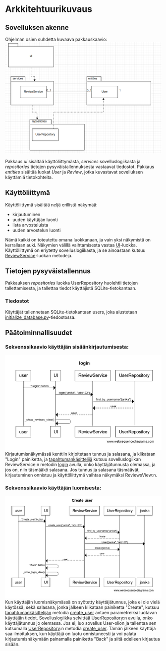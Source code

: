 # Arkkitehtuurikuvaus
## Sovelluksen akenne
Ohjelman osien suhdetta kuvaava pakkauskaavio:
![Screenshot](./kuvat/arkkitehtuuri.png)

Pakkaus *ui* sisältää käyttöliittymästä, *services* sovelluslogiikasta ja *repositories* tietojen pysyväistallennuksesta vastaavat tiedostot. Pakkaus *entities* sisältää luokat *User* ja *Review*, jotka kuvastavat sovelluksen käyttämiä tietokohteita.
## Käyttöliittymä
Käyttöliittymä sisältää neljä erillistä näkymää:
- kirjautuminen
- uuden käyttäjän luonti
- lista arvosteluista
- uuden arvostelun luonti

Nämä kaikki on toteutettu omana luokkanaan, ja vain yksi näkymistä on kerrallaan auki. Näkymien välillä vaihtamisesta vastaa [UI](https://github.com/janikakalliokoski/ot-harjoitustyo/blob/master/src/ui/ui.py)-luokka. Käyttöliittymä on eriytetty sovelluslogiikasta, ja se ainoastaan kutsuu [ReviewService](https://github.com/janikakalliokoski/ot-harjoitustyo/blob/master/src/services/service.py)-luokan metodeja.
## Tietojen pysyväistallennus
Pakkauksen *repositories* luokka UserRepository huolehtii tietojen tallettamisesta, ja tallettaa tiedot käyttäjistä SQLite-tietokantaan.
### Tiedostot
Käyttäjät tallennetaan SQLite-tietokantaan users, joka alustetaan [initialize_database.py](https://github.com/janikakalliokoski/ot-harjoitustyo/blob/master/src/initialize_database.py)-tiedostossa.
## Päätoiminnallisuudet
### Sekvenssikaavio käyttäjän sisäänkirjautumisesta:
![Screenshot](./kuvat/login_sekvenssi.png)
Kirjautumisnäkymässä kenttiin kirjoitetaan tunnus ja salasana, ja klikataan "Login" painiketta, ja [tapahtumankäsittelijä](https://github.com/janikakalliokoski/ot-harjoitustyo/blob/master/src/ui/login.py#L16) kutsuu sovelluslogiikan ReviewService:n metodin [login](https://github.com/janikakalliokoski/ot-harjoitustyo/blob/master/src/services/service.py#L36) avulla, onko käyttäjätunnusta olemassa, ja jos on, niin täsmääkö salasana. Jos tunnus ja salasana täsmäävät, kirjautuminen onnistuu ja käyttöliittymä vaihtaa näkymäksi ReviewsView:n.

### Sekvenssikaavio käyttäjän luomisesta:
![Screenshot](./kuvat/create_user_sekvenssi2.png)
Kun käyttäjän luomisnäkymässä on syötetty käyttäjätunnus, joka ei ole vielä käytössä, sekä salasana, jonka jälkeen klikataan painiketta "Create", kutsuu [tapahtumankäsittelijän](https://github.com/janikakalliokoski/ot-harjoitustyo/blob/master/src/ui/create_user.py#L16) metodia [create_user](https://github.com/janikakalliokoski/ot-harjoitustyo/blob/master/src/services/service.py#L81) antaen parametreiksi luotavan käyttäjän tiedot. Sovelluslogiikka selvittää [UserRepository](https://github.com/janikakalliokoski/ot-harjoitustyo/blob/master/src/repositories/user_repository.py):n avulla, onko käyttäjätunnus jo olemassa. Jos ei, luo sovellus User-olion ja tallentaa sen kutsumalla [UserRepository](https://github.com/janikakalliokoski/ot-harjoitustyo/blob/master/src/repositories/user_repository.py):n metodia [create_user](https://github.com/janikakalliokoski/ot-harjoitustyo/blob/master/src/repositories/user_repository.py#L22). Tämän jälkeen käyttäjä saa ilmoituksen, kun käyttäjä on luotu onnistuneesti ja voi palata kirjautumisnäkymään painamalla painiketta "Back" ja siitä edelleen kirjautua sisään.
